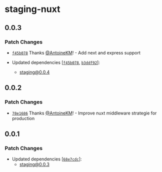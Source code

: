 # staging-nuxt

## 0.0.3

### Patch Changes

- [`f45b078`](https://github.com/AntoineKM/staging/commit/f45b078976ae4915b8e6f45d90f2c12e610044ae) Thanks [@AntoineKM](https://github.com/AntoineKM)! - Add next and express support

- Updated dependencies [[`f45b078`](https://github.com/AntoineKM/staging/commit/f45b078976ae4915b8e6f45d90f2c12e610044ae), [`b3ddf92`](https://github.com/AntoineKM/staging/commit/b3ddf92011d50c7ce5e8e15ff899e6f221021835)]:
  - staging@0.0.4

## 0.0.2

### Patch Changes

- [`78e1686`](https://github.com/AntoineKM/staging/commit/78e1686cef43cb73d515e973cdeb19dd8fcbd76c) Thanks [@AntoineKM](https://github.com/AntoineKM)! - Improve nuxt middleware strategie for production

## 0.0.1

### Patch Changes

- Updated dependencies [[`68e7cdc`](https://github.com/AntoineKM/staging/commit/68e7cdc5a0c27ff731baad27a4139cb338ca763c)]:
  - staging@0.0.3
